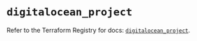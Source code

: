 # `digitalocean_project`

Refer to the Terraform Registry for docs: [`digitalocean_project`](https://registry.terraform.io/providers/digitalocean/digitalocean/2.51.0/docs/resources/project).
